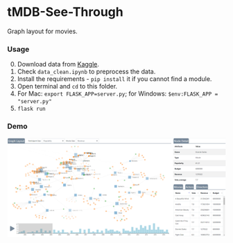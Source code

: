 # tMDB-See-Through

Graph layout for movies.

### Usage

0. Download data from [Kaggle](https://www.kaggle.com/tmdb/tmdb-movie-metadata).
0. Check `data_clean.ipynb` to preprocess the data.
1. Install the requirements - `pip install` it if you cannot find a module.
2. Open terminal and `cd` to this folder.
3. For Mac: `export FLASK_APP=server.py`; for Windows: `$env:FLASK_APP = "server.py"`
4. `flask run`

### Demo
![Demo](./demo.png)
